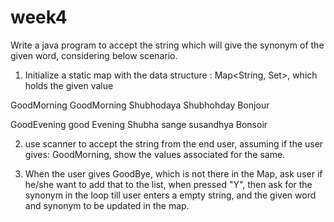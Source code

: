 # week4
Write a java program to accept the string which will give the synonym of the given word, considering below scenario. 

1. Initialize a static map with the data structure : Map<String, Set<String>>, which holds the given value 
                
GoodMorning 
                GoodMorning 
                Shubhodaya 
                Shubhohday 
                Bonjour 

GoodEvening 
                good Evening 
                Shubha sange 
                susandhya
                Bonsoir

2. use scanner to accept the string from the end user, assuming if the user gives: GoodMorning, show the values associated for the same. 

3. When the user gives GoodBye, which is not there in the Map, ask user if he/she want to add that to the list, when pressed "Y", then ask for the synonym in the loop till user enters a empty string, and the given word and synonym to be updated in the map. 


